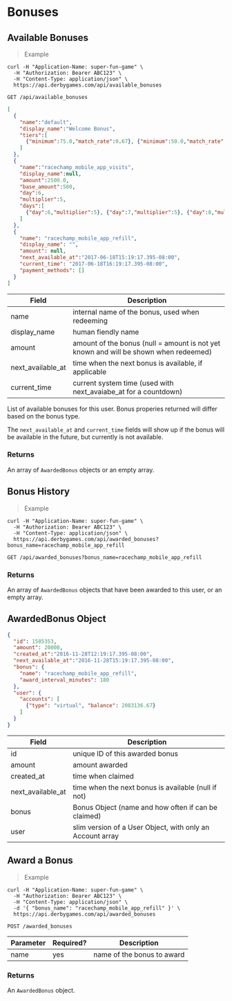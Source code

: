 # Bonuses

## Available Bonuses

> Example

```curl
curl -H "Application-Name: super-fun-game" \
  -H "Authorization: Bearer ABC123" \
  -H "Content-Type: application/json" \
  https://api.derbygames.com/api/available_bonuses
```

`GET /api/available_bonuses`

```json
[
  {
    "name":"default",
    "display_name":"Welcome Bonus",
    "tiers":[ 
      {"minimum":75.0,"match_rate":0.67}, {"minimum":50.0,"match_rate":0.2}, {"minimum":100.0,"match_rate":0.25},{"minimum":250.0,"match_rate":0.4}, {"minimum":500.0,"match_rate":0.5}
    ]
  },
  {
    "name":"racechamp_mobile_app_visits",
    "display_name":null,
    "amount":2500.0,
    "base_amount":500,
    "day":6,
    "multiplier":5,
    "days":[ 
      {"day":6,"multiplier":5}, {"day":7,"multiplier":5}, {"day":8,"multiplier":5}, {"day":9,"multiplier":5}, {"day":10,"multiplier":5}
    ]
  },
  {
    "name": "racechamp_mobile_app_refill",
    "display_name": "",
    "amount": null,
    "next_available_at":"2017-06-18T15:19:17.395-08:00",
    "current_time": "2017-06-18T16:19:17.395-08:00",
    "payment_methods": []
  }
]
```

Field | Description
----- | -----------
name | internal name of the bonus, used when redeeming
display_name | human fiendly name
amount | amount of the bonus (null = amount is not yet known and will be shown when redeemed)
next_available_at | time when the next bonus is available, if applicable
current_time | current system time (used with next_avaiabe_at for a countdown)

List of available bonuses for this user. Bonus properies returned will differ based on the bonus type.

The `next_available_at` and `current_time` fields will show up if the bonus will be available in the future, but currently is not available.

### Returns

An array of `AwardedBonus` objects or an empty array.

## Bonus History

> Example

```curl
curl -H "Application-Name: super-fun-game" \
  -H "Authorization: Bearer ABC123" \
  -H "Content-Type: application/json" \
  https://api.derbygames.com/api/awarded_bonuses?bonus_name=racechamp_mobile_app_refill
```

`GET /api/awarded_bonuses?bonus_name=racechamp_mobile_app_refill`

### Returns

An array of `AwardedBonus` objects that have been awarded to this user, or an empty array.

## AwardedBonus Object

```json
{
  "id": 1585353,
  "amount": 20000,
  "created_at":"2016-11-28T12:19:17.395-08:00",
  "next_available_at":"2016-11-28T15:19:17.395-08:00",
  "bonus": {
    "name": "racechamp_mobile_app_refill",
    "award_interval_minutes": 180
  },
  "user": {
    "accounts": [
      {"type": "virtual", "balance": 2083136.67}
    ]
  }
}
```

Field | Description
----- | -----------
id | unique ID of this awarded bonus
amount | amount awarded
created_at | time when claimed
next_available_at | time when the next bonus is available (null if not)
bonus | Bonus Object (name and how often if can be claimed)
user | slim version of a User Object, with only an Account array

## Award a Bonus

> Example

```curl
curl -H "Application-Name: super-fun-game" \
  -H "Authorization: Bearer ABC123" \
  -H "Content-Type: application/json" \
  -d '{ "bonus_name": "racechamp_mobile_app_refill" }' \
  https://api.derbygames.com/api/awarded_bonuses
```

`POST /awarded_bonuses`

Parameter | Required? | Description
--------- | --------- | -----------
name | yes | name of the bonus to award

### Returns

An `AwardedBonus` object.
